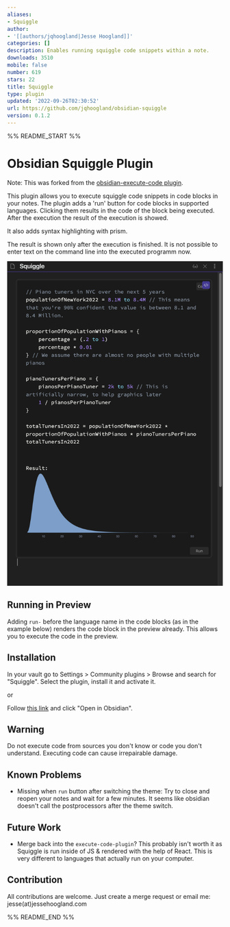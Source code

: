 ```yaml
---
aliases:
- Squiggle
author:
- '[[authors/jqhoogland|Jesse Hoogland]]'
categories: []
description: Enables running squiggle code snippets within a note.
downloads: 3510
mobile: false
number: 619
stars: 22
title: Squiggle
type: plugin
updated: '2022-09-26T02:30:52'
url: https://github.com/jqhoogland/obsidian-squiggle
version: 0.1.2
---
```


%% README_START %%

# Obsidian Squiggle Plugin

Note: This was forked from the [obsidian-execute-code plugin](https://github.com/twibiral/obsidian-execute-code/blob/master/execute_code_example.gif?raw=true).

This plugin allows you to execute squiggle code snippets in code blocks in your notes. The plugin adds a 'run' button for code blocks in supported languages. Clicking them results in the code of the block being executed. After the execution the result of the execution is showed. 

It also adds syntax highlighting with prism.

The result is shown only after the execution is finished. It is not possible to enter text on the command line into the executed programm now.

![Demo](https://raw.githubusercontent.com/jqhoogland/obsidian-squiggle/HEAD/docs/demo.png)


## Running in Preview

Adding `run-` before the language name in the code blocks (as in the example below) renders the code block in the
preview already.
This allows you to execute the code in the preview.

## Installation

In your vault go to Settings > Community plugins > Browse and search for "Squiggle". Select the plugin, install it
and activate it.

or

Follow [this link](https://obsidian.md/plugins?search=squiggle#) and click "Open in Obsidian".

## Warning
Do not execute code from sources you don't know or code you don't understand. Executing code can cause irrepairable damage.

## Known Problems
- Missing when `run` button after switching the theme: Try to close and reopen your notes and wait for a few minutes. It seems like obsidian doesn't call the postprocessors after the theme switch.

## Future Work
- Merge back into the `execute-code-plugin`? This probably isn't worth it as Squiggle is run inside of JS & rendered with the help of React. This is very different to languages that actually run on your computer.

## Contribution
All contributions are welcome. Just create a merge request or email me: jesse(at)jessehoogland.com



%% README_END %%